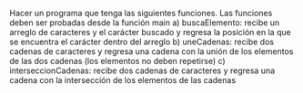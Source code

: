 Hacer un programa que tenga las siguientes funciones. Las funciones deben ser probadas desde la función main
a) buscaElemento: recibe un arreglo de caracteres y el carácter buscado y regresa la posición en la que se encuentra el carácter dentro del arreglo
b) uneCadenas: recibe dos cadenas de caracteres y regresa una cadena con la unión de los elementos de las dos cadenas (los elementos no deben repetirse)
c) interseccionCadenas: recibe dos cadenas de caracteres y regresa una cadena con la intersección de los elementos de las cadenas
